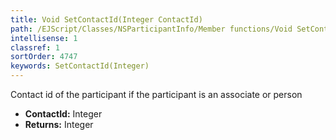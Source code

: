 ```yaml
---
title: Void SetContactId(Integer ContactId)
path: /EJScript/Classes/NSParticipantInfo/Member functions/Void SetContactId(Integer p_0)
intellisense: 1
classref: 1
sortOrder: 4747
keywords: SetContactId(Integer)
---
```



Contact id of the participant if the participant is an associate or person



* **ContactId:** Integer
* **Returns:** Integer


